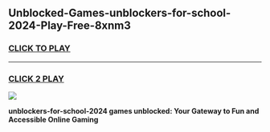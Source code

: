 
## Unblocked-Games-unblockers-for-school-2024-Play-Free-8xnm3
<h3>
<a href="https://premium76.site?title=unblockers-for-school-2024&ref=20M">CLICK TO PLAY</a></h3>
<hr>

<h3>
<a href="https://premium76.site?title=unblockers-for-school-2024&ref=20M">CLICK 2 PLAY</a>
  
</h3>

<a href="https://premium76.site?title=unblockers-for-school-2024&ref=19M"><img src="https://clearcache.store/games.png"></a>


**unblockers-for-school-2024 games unblocked: Your Gateway to Fun and Accessible Online Gaming**
